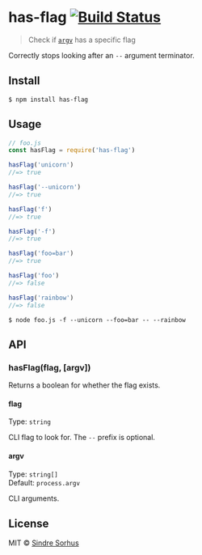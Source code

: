 # has-flag [![Build Status](https://travis-ci.org/sindresorhus/has-flag.svg?branch=master)](https://travis-ci.org/sindresorhus/has-flag)

> Check if [`argv`](https://nodejs.org/docs/latest/api/process.html#process_process_argv) has a specific flag

Correctly stops looking after an `--` argument terminator.

## Install

```
$ npm install has-flag
```

## Usage

```js
// foo.js
const hasFlag = require('has-flag')

hasFlag('unicorn')
//=> true

hasFlag('--unicorn')
//=> true

hasFlag('f')
//=> true

hasFlag('-f')
//=> true

hasFlag('foo=bar')
//=> true

hasFlag('foo')
//=> false

hasFlag('rainbow')
//=> false
```

```
$ node foo.js -f --unicorn --foo=bar -- --rainbow
```

## API

### hasFlag(flag, [argv])

Returns a boolean for whether the flag exists.

#### flag

Type: `string`

CLI flag to look for. The `--` prefix is optional.

#### argv

Type: `string[]`<br>
Default: `process.argv`

CLI arguments.

## License

MIT © [Sindre Sorhus](https://sindresorhus.com)
